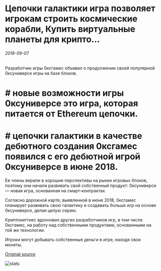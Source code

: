 # Цепочки галактики игра позволяет игрокам строить космические корабли, Купить виртуальные планеты для крипто...

###### 2018-09-07

Разработчик игры 0ксгамес объявил о продолжении своей популярной 0ксуниверсе игры на базе блоков.

# # новые возможности игры 0ксуниверсе это игра, которая питается от Ethereum цепочки.

# # цепочки галактики в качестве дебютного создания 0ксгамес появился с его дебютной игрой 0ксуниверсе в июне 2018.

Ее члены верили в хорошие перспективы на рынке игровых блоков, поэтому они начали развивать свой собственный продукт: 0ксуниверсе — новая игра, основанная на смарт-контрактах.

Согласно дорожной карте, выявленной в июне 2018, 0ксгамес планирует развивать свою галактику и создавать больше игр на основе 0ксуниверсе, делая целую серию.

Криптокиттиес вдохновил других разработчиков игр, в том числе 0ксгамес, на работу над собственными продуктами, основанными на той же технологии.

Игроки могут добывать собственные деньги в игре, находя свои монеты.

[Original source](https://cointelegraph.com/news/blockchain-galaxy-game-enables-players-to-build-spaceships-buy-virtual-planets-for-crypto)

![stats](https://c.statcounter.com/11760860/0/a89fa40b/1/ "stats")